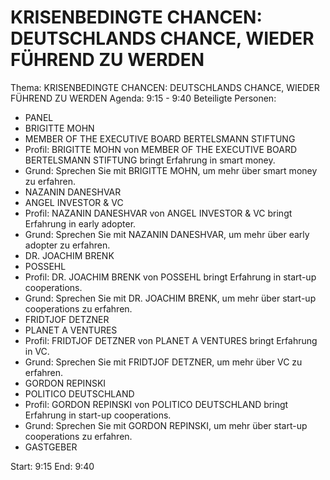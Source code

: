 # KRISENBEDINGTE CHANCEN: DEUTSCHLANDS CHANCE, WIEDER FÜHREND ZU WERDEN
Thema: KRISENBEDINGTE CHANCEN: DEUTSCHLANDS CHANCE, WIEDER FÜHREND ZU WERDEN
Agenda: 9:15 - 9:40
Beteiligte Personen:
- PANEL
- BRIGITTE MOHN
- MEMBER OF THE EXECUTIVE BOARD BERTELSMANN STIFTUNG
- Profil: BRIGITTE MOHN von MEMBER OF THE EXECUTIVE BOARD BERTELSMANN STIFTUNG bringt Erfahrung in smart money.
- Grund: Sprechen Sie mit BRIGITTE MOHN, um mehr über smart money zu erfahren.
- NAZANIN DANESHVAR
- ANGEL INVESTOR & VC
- Profil: NAZANIN DANESHVAR von ANGEL INVESTOR & VC bringt Erfahrung in early adopter.
- Grund: Sprechen Sie mit NAZANIN DANESHVAR, um mehr über early adopter zu erfahren.
- DR. JOACHIM BRENK
- POSSEHL
- Profil: DR. JOACHIM BRENK von POSSEHL bringt Erfahrung in start-up cooperations.
- Grund: Sprechen Sie mit DR. JOACHIM BRENK, um mehr über start-up cooperations zu erfahren.
- FRIDTJOF DETZNER
- PLANET A VENTURES
- Profil: FRIDTJOF DETZNER von PLANET A VENTURES bringt Erfahrung in VC.
- Grund: Sprechen Sie mit FRIDTJOF DETZNER, um mehr über VC zu erfahren.
- GORDON REPINSKI
- POLITICO DEUTSCHLAND
- Profil: GORDON REPINSKI von POLITICO DEUTSCHLAND bringt Erfahrung in start-up cooperations.
- Grund: Sprechen Sie mit GORDON REPINSKI, um mehr über start-up cooperations zu erfahren.
- GASTGEBER

Start: 9:15
End: 9:40
